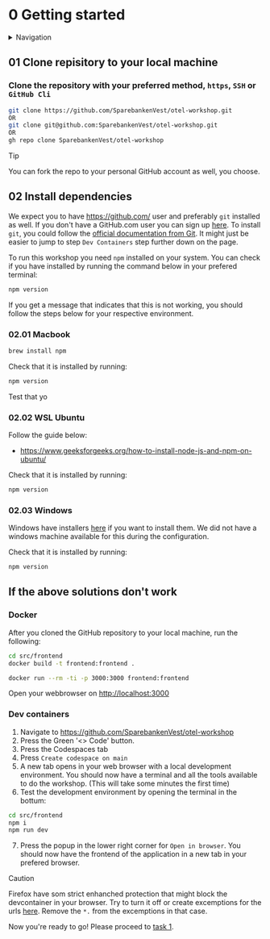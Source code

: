 # 0 Getting started

<details>
<summary>Navigation</summary>

0. **Getting started** (this task)
1. [Run Front End App Locally](./001.md)
2. [Set up distributed tracing](./002.md)
3. [Finding error root cause in the backend dashboard](./003.md)
4. [Bonus - Metrics](./004.md)



</details>

## 01 Clone repisitory to your local machine

### Clone the repository with your preferred method, `https`, `SSH` or `GitHub Cli`

```bash
git clone https://github.com/SparebankenVest/otel-workshop.git
OR
git clone git@github.com:SparebankenVest/otel-workshop.git
OR
gh repo clone SparebankenVest/otel-workshop
```

> [!TIP]
> You can fork the repo to your personal GitHub account as well, you choose.

## 02 Install dependencies

We expect you to have <https://github.com/> user and preferably `git` installed as well. If you don't have a GitHub.com user you can sign up [here](https://github.com/signup?ref_cta=Sign+up&ref_loc=header+logged+out&ref_page=%2F&source=header-home). To install `git`, you could follow the [official documentation from Git](https://git-scm.com/book/en/v2/Getting-Started-Installing-Git). It might just be easier to jump to step `Dev Containers` step further down on the page.

To run this workshop you need `npm` installed on your system. You can check if you have installed by running the command below in your prefered terminal:

```bash
npm version
```

If you get a message that indicates that this is not working, you should follow the steps below for your respective environment.

### 02.01 Macbook

```bash
brew install npm
```

Check that it is installed by running:

```bash
npm version
```

Test that yo

### 02.02 WSL Ubuntu

Follow the guide below:

- <https://www.geeksforgeeks.org/how-to-install-node-js-and-npm-on-ubuntu/>

Check that it is installed by running:

```bash
npm version
```

### 02.03 Windows

Windows have installers [here](https://docs.npmjs.com/downloading-and-installing-node-js-and-npm#using-a-node-installer-to-install-nodejs-and-npm) if you want to install them. We did not have a windows machine available for this during the configuration.

Check that it is installed by running:

```bash
npm version
```

## If the above solutions don't work

### Docker

After you cloned the GitHub repository to your local machine, run the following:

```bash
cd src/frontend
docker build -t frontend:frontend .

docker run --rm -ti -p 3000:3000 frontend:frontend
```

Open your webbrowser on <http://localhost:3000>

### Dev containers

1. Navigate to <https://github.com/SparebankenVest/otel-workshop>
2. Press the Green '<> Code' button.
3. Press the Codespaces tab
4. Press `Create codespace on main`
5. A new tab opens in your web browser with a local development environment. You should now have a terminal and all the tools available to do the workshop. (This will take some minutes the first time)
6. Test the development environment by opening the terminal in the bottum:

```bash
cd src/frontend
npm i
npm run dev
```

7. Press the popup in the lower right corner for `Open in browser`. You should now have the frontend of the application in a new tab in your prefered browser.

> [!CAUTION]
> Firefox have som strict enhanched protection that might block the devcontainer in your browser. Try to turn it off or create excemptions for the urls [here](https://cs50.readthedocs.io/cs50.dev/#domains). Remove the `*.` from the excemptions in that case.

Now you're ready to go!
Please proceed to [task 1](./001.md).

